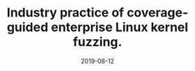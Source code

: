 ---
title: "Industry practice of coverage-guided enterprise Linux kernel fuzzing."
collection: publications
permalink: /publication/fse19kernelfuzz
date: 2019-08-12
venue: 'Proceedings of the 2019 27th ACM Joint Meeting on European Software Engineering Conference and Symposium on the Foundations of Software Engineering'
paperurl: 'https://doi.org/10.1145/3338906.3340460'
doi: '10.1145/3338906.3340460'
pubtype: 'conference'
authors: 'Heyuan Shi, Runzhe Wang, Ying Fu, Mingzhe Wang, Xiaohai Shi, Xun Jiao, Houbing Song, Yu Jiang*, Jiaguang Sun'
excerpt_separator: ""

---